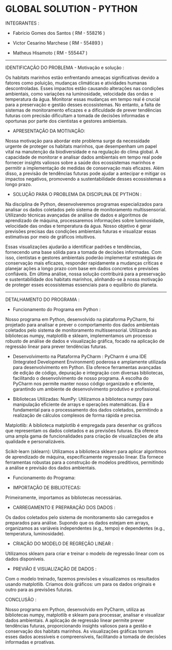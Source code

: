 # GLOBAL SOLUTION - PYTHON

INTEGRANTES :

- Fabrício Gomes dos Santos ( RM - 558216 )

- Victor Cesarino Marchese ( RM - 554893 )

- Matheus Hisamoto ( RM - 555447 )

------------------------------------------------------------------------------------------------------------------------------------------
IDENTIFICAÇÃO DO PROBLEMA - Motivação e solução :

Os habitats marinhos estão enfrentando ameaças significativas devido a fatores como poluição, mudanças climáticas e atividades humanas descontroladas. Esses impactos estão causando alterações nas condições ambientais, como variações na luminosidade, velocidade das ondas e temperatura da água. Monitorar essas mudanças em tempo real é crucial para a preservação e gestão desses ecossistemas. No entanto, a falta de sistemas de monitoramento eficazes e a dificuldade de prever tendências futuras com precisão dificultam a tomada de decisões informadas e oportunas por parte dos cientistas e gestores ambientais.

- APRESENTAÇÃO DA MOTIVAÇÃO:
  
Nossa motivação para abordar este problema surge da necessidade urgente de proteger os habitats marinhos, que desempenham um papel vital na manutenção da biodiversidade e na regulação do clima global. A capacidade de monitorar e analisar dados ambientais em tempo real pode fornecer insights valiosos sobre a saúde dos ecossistemas marinhos e permitir a implementação de medidas de conservação mais eficazes. Além disso, a previsão de tendências futuras pode ajudar a antecipar e mitigar os impactos negativos, promovendo a sustentabilidade desses ecossistemas a longo prazo.

- SOLUÇÃO PARA O PROBLEMA DA DISCIPLINA DE PYTHON :
  
Na disciplina de Python, desenvolveremos programas especializados para analisar os dados coletados pelo sistema de monitoramento multissensorial. Utilizando técnicas avançadas de análise de dados e algoritmos de aprendizado de máquina, processaremos informações sobre luminosidade, velocidade das ondas e temperatura da água. Nosso objetivo é gerar previsões precisas das condições ambientais futuras e visualizar essas estimativas por meio de gráficos intuitivos.

Essas visualizações ajudarão a identificar padrões e tendências, fornecendo uma base sólida para a tomada de decisões informadas. Com isso, cientistas e gestores ambientais poderão implementar estratégias de conservação mais eficazes, responder rapidamente a mudanças críticas e planejar ações a longo prazo com base em dados concretos e previsões confiáveis. Em última análise, nossa solução contribuirá para a preservação e sustentabilidade dos habitats marinhos, alinhando-se à nossa motivação de proteger esses ecossistemas essenciais para o equilíbrio do planeta.

------------------------------------------------------------------------------------------------------------------------------------------
DETALHAMENTO DO PROGRAMA :
  
- Funcionamento do Programa em Python :
  
Nosso programa em Python, desenvolvido na plataforma PyCharm, foi projetado para analisar e prever o comportamento dos dados ambientais coletados pelo sistema de monitoramento multissensorial. Utilizando as bibliotecas numpy, matplotlib e sklearn, implementamos um processo robusto de análise de dados e visualização gráfica, focado na aplicação de regressão linear para prever tendências futuras.

- Desenvolvimento na Plataforma PyCharm :
PyCharm é uma IDE (Integrated Development Environment) poderosa e amplamente utilizada para desenvolvimento em Python. Ela oferece ferramentas avançadas de edição de código, depuração e integração com diversas bibliotecas, facilitando o desenvolvimento de nosso programa. A escolha do PyCharm nos permite manter nosso código organizado e eficiente, garantindo um ambiente de desenvolvimento produtivo e profissional.

- Bibliotecas Utilizadas: 
NumPy: Utilizamos a biblioteca numpy para manipulação eficiente de arrays e operações matemáticas. Ela é fundamental para o processamento dos dados coletados, permitindo a realização de cálculos complexos de forma rápida e precisa.

Matplotlib: A biblioteca matplotlib é empregada para desenhar os gráficos que representam os dados coletados e as previsões futuras. Ela oferece uma ampla gama de funcionalidades para criação de visualizações de alta qualidade e personalizáveis.

Scikit-learn (sklearn): Utilizamos a biblioteca sklearn para aplicar algoritmos de aprendizado de máquina, especificamente regressão linear. Ela fornece ferramentas robustas para a construção de modelos preditivos, permitindo a análise e previsão dos dados ambientais.

- Funcionamento do Programa:

- IMPORTAÇÃO DE BIBLIOTECAS:
  
Primeiramente, importamos as bibliotecas necessárias.

- CARREGAMENTO E PREPARAÇÃO DOS DADOS :

Os dados coletados pelo sistema de monitoramento são carregados e preparados para análise. Supondo que os dados estejam em arrays, organizamos as variáveis independentes (e.g., tempo) e dependentes (e.g., temperatura, luminosidade).

- CRIAÇÃO DO MODELO DE REGREÇÃO LINEAR :

Utilizamos sklearn para criar e treinar o modelo de regressão linear com os dados disponíveis.

- PREVIÃO E VISUALIZAÇÃO DE DADOS :

Com o modelo treinado, fazemos previsões e visualizamos os resultados usando matplotlib. Criamos dois gráficos: um para os dados originais e outro para as previsões futuras.

CONCLUSÃO :

Nosso programa em Python, desenvolvido em PyCharm, utiliza as bibliotecas numpy, matplotlib e sklearn para processar, analisar e visualizar dados ambientais. A aplicação de regressão linear permite prever tendências futuras, proporcionando insights valiosos para a gestão e conservação dos habitats marinhos. As visualizações gráficas tornam esses dados acessíveis e compreensíveis, facilitando a tomada de decisões informadas e proativas.
